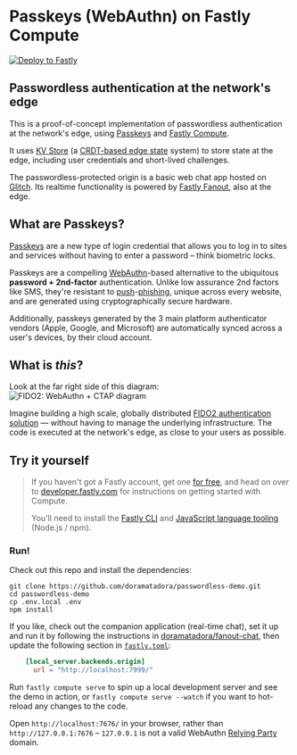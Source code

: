 # Passkeys (WebAuthn) on Fastly Compute

[![Deploy to Fastly](https://deploy.edgecompute.app/button)](https://deploy.edgecompute.app/deploy)

## Passwordless authentication at the network's edge

This is a proof-of-concept implementation of passwordless authentication at the network's edge, using [Passkeys](#what-are-passkeys) and [Fastly Compute](https://www.fastly.com/products/edge-compute).

It uses [KV Store](https://www.fastly.com/blog/introducing-object-store-enabling-powerful-applications-at-the-edge) (a [CRDT-based edge state](https://www.infoq.com/presentations/architecture-global-scale/) system) to store state at the edge, including user credentials and short-lived challenges.

The passwordless-protected origin is a basic web chat app hosted on [Glitch](https://glitch.com). Its realtime functionality is powered by [Fastly Fanout](https://docs.fastly.com/products/fanout), also at the edge.

## What are Passkeys? 

[Passkeys](https://passkeys.dev/) are a new type of login credential that allows you to log in to sites and services without having to enter a password – think biometric locks. 

Passkeys are a compelling [WebAuthn](https://webauthn.guide/#about-webauthn)-based alternative to the ubiquitous **password + 2nd-factor** authentication. Unlike low assurance 2nd factors like SMS, they're resistant to [push](https://blog.hypr.com/what-are-push-notification-attacks)-[phishing](https://csrc.nist.gov/glossary/term/phishing), unique across every website, and are generated using cryptographically secure hardware.

Additionally, passkeys generated by the 3 main platform authenticator vendors (Apple, Google, and Microsoft) are automatically synced across a user's devices, by their cloud account.

## What is _this_?

Look at the far right side of this diagram:
![FIDO2: WebAuthn + CTAP diagram](https://fidoalliance.org/fido2-project/fido2-graphic-v2/)

Imagine building a high scale, globally distributed [FIDO2 authentication solution](https://fidoalliance.org/specifications/) — without having to manage the underlying infrastructure. The code is executed at the network's edge, as close to your users as possible.

## Try it yourself

> If you haven't got a Fastly account, get one [for free](https://www.fastly.com/signup/), and head on over to [developer.fastly.com](https://developer.fastly.com/learning/compute) for instructions on getting started with Compute. 
>
> You'll need to install the [Fastly CLI](https://developer.fastly.com/learning/compute#install-the-fastly-cli) and [JavaScript language tooling](https://developer.fastly.com/learning/compute#install-language-tooling) (Node.js / npm).

### Run!

Check out this repo and install the dependencies:

```
git clone https://github.com/doramatadora/passwordless-demo.git
cd passwordless-demo
cp .env.local .env
npm install
```

If you like, check out the companion application (real-time chat), set it up and run it by following the instructions in [doramatadora/fanout-chat](https://github.com/doramatadora/fanout-chat), then update the following section in [`fastly.toml`](./fastly.toml):

```toml
    [local_server.backends.origin]
      url = "http://localhost:7999/"
```

Run `fastly compute serve` to spin up a local development server and see the demo in action, or `fastly compute serve --watch` if you want to hot-reload any changes to the code.

Open `http://localhost:7676/` in your browser, rather than `http://127.0.0.1:7676` – `127.0.0.1` is not a valid WebAuthn [Relying Party](https://www.w3.org/TR/webauthn-2/#webauthn-relying-party) domain.
